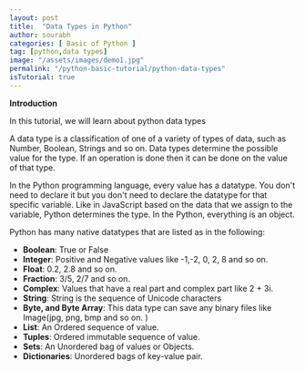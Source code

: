 ```yaml
---
layout: post
title:  "Data Types in Python"
author: sourabh
categories: [ Basic of Python ]
tag: [python,data types]
image: "/assets/images/demo1.jpg"
permalink: "/python-basic-tutorial/python-data-types"
isTutorial: true
---
```


**Introduction**

In this tutorial, we will learn about python data types

A data type is a classification of one of a variety of types of data, such as Number, Boolean, Strings and so on. Data types determine the possible value for the type. If an operation is done then it can be done on the value of that type.

In the Python programming language, every value has a datatype. You don't need to declare it but you don't need to declare the datatype for that specific variable. Like in JavaScript based on the data that we assign to the variable, Python determines the type. In the Python, everything is an object.

Python has many native datatypes that are listed as in the following:

- **Boolean**: True or False
- **Integer**: Positive and Negative values like -1,-2, 0, 2, 8 and so on.
- **Float**: 0.2, 2.8 and so on.
- **Fraction**: 3/5, 2/7 and so on.
- **Complex**: Values that have a real part and complex part like 2 + 3i.
- **String**: String is the sequence of Unicode characters
- **Byte, and Byte Array**: This data type can save any binary files like Image(jpg, png, bmp and so on. )
- **List**: An Ordered sequence of value.
- **Tuples**: Ordered immutable sequence of value.
- **Sets**: An Unordered bag of values or Objects.
- **Dictionaries**: Unordered bags of key-value pair.
